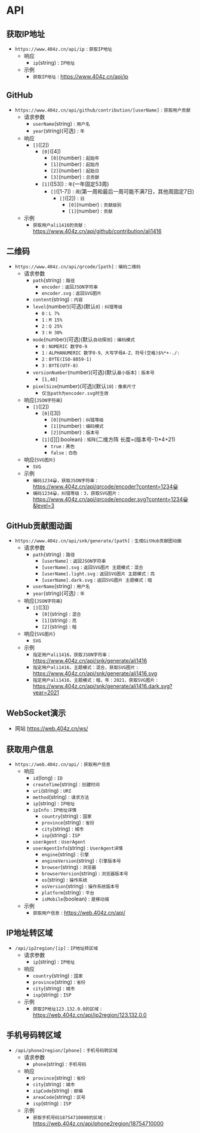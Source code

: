 # API

## 获取IP地址

- `https://www.404z.cn/api/ip` : `获取IP地址`
  - 响应
    - `ip`(string) : `IP地址`
  - 示例
    - `获取IP地址` : <https://www.404z.cn/api/ip>

## GitHub

- `https://www.404z.cn/api/github/contribution/[userName]` : `获取用户贡献`
  - 请求参数
    - `userName`(string) : `用户名`
    - `year`(string)(可选) : `年`
  - 响应
    - `[]`([2])
      - `[0]`([4])
        - `[0]`(number) : `起始年`
        - `[1]`(number) : `起始月`
        - `[2]`(number) : `起始日`
        - `[3]`(number) : `总贡献`
      - `[1]`([53]) : `年`(一年固定53周)
        - `[]`([1-7]) : `周`(第一周和最后一周可能不满7日，其他周固定7日)
          - `[]`([2]) : `日`
            - `[0]`(number) : `贡献级别`
            - `[1]`(number) : `贡献`
  - 示例
    - `获取用户ali1416的贡献` : <https://www.404z.cn/api/github/contribution/ali1416>

## 二维码

- `https://www.404z.cn/api/qrcode/[path]` : `编码二维码`
  - 请求参数
    - `path`(string) : `路径`
      - `encoder` : `返回JSON字符串`
      - `encoder.svg` : `返回SVG图片`
    - `content`(string) : `内容`
    - `level`(number)(可选)(默认`0`) : `纠错等级`
      - `0` : `L 7%`
      - `1` : `M 15%`
      - `2` : `Q 25%`
      - `3` : `H 30%`
    - `mode`(number)(可选)(默认`自动探测`) : `编码模式`
      - `0` : `NUMERIC 数字0-9`
      - `1` : `ALPHANUMERIC 数字0-9、大写字母A-Z、符号(空格)$%*+-./:`
      - `2` : `BYTE(ISO-8859-1)`
      - `3` : `BYTE(UTF-8)`
    - `versionNumber`(number)(可选)(默认`最小版本`) : `版本号`
      - `[1,40]`
    - `pixelSize`(number)(可选)(默认`10`) : `像素尺寸`
      - `仅当path为encoder.svg时生效`
  - 响应(`JSON字符串`)
    - `[]`([2])
      - `[0]`([3])
        - `[0]`(number) : `纠错等级`
        - `[1]`(number) : `编码模式`
        - `[2]`(number) : `版本号`
      - `[1]`([][]:boolean) : `矩阵`(二维方阵 长度=(版本号-1)*4+21)
        - `true` : `黑色`
        - `false` : `白色`
  - 响应(`SVG图片`)
    - `SVG`
  - 示例
    - `编码1234😀，获取JSON字符串` : <https://www.404z.cn/api/qrcode/encoder?content=1234😀>
    - `编码1234😀，纠错等级：3，获取SVG图片` : <https://www.404z.cn/api/qrcode/encoder.svg?content=1234😀&level=3>

## GitHub贡献图动画

- `https://www.404z.cn/api/snk/generate/[path]` : `生成GitHub贡献图动画`
  - 请求参数
    - `path`(string) : `路径`
      - `[userName]` : `返回JSON字符串`
      - `[userName].svg` : `返回SVG图片 主题模式：混合`
      - `[userName].light.svg` : `返回SVG图片 主题模式：亮`
      - `[userName].dark.svg` : `返回SVG图片 主题模式：暗`
    - `userName`(string) : `用户名`
    - `year`(string)(可选) : `年`
  - 响应(`JSON字符串`)
    - `[]`([3])
      - `[0]`(string) : `混合`
      - `[1]`(string) : `亮`
      - `[2]`(string) : `暗`
  - 响应(`SVG图片`)
    - `SVG`
  - 示例
    - `指定用户ali1416，获取JSON字符串` : <https://www.404z.cn/api/snk/generate/ali1416>
    - `指定用户ali1416，主题模式：混合，获取SVG图片` : <https://www.404z.cn/api/snk/generate/ali1416.svg>
    - `指定用户ali1416，主题模式：暗，年：2021，获取SVG图片` : <https://www.404z.cn/api/snk/generate/ali1416.dark.svg?year=2021>

## WebSocket演示

- 网站 <https://web.404z.cn/ws/>

## 获取用户信息

- `https://web.404z.cn/api/` : `获取用户信息`
  - 响应
    - `id`(long) : `ID`
    - `createTime`(string) : `创建时间`
    - `uri`(string) : `URI`
    - `method`(string) : `请求方法`
    - `ip`(string) : `IP地址`
    - `ipInfo` : `IP地址详情`
      - `country`(string) : `国家`
      - `province`(string) : `省份`
      - `city`(string) : `城市`
      - `isp`(string) : `ISP`
    - `userAgent` : `UserAgent`
    - `userAgentInfo`(string) : `UserAgent详情`
      - `engine`(string) : `引擎`
      - `engineVersion`(string) : `引擎版本号`
      - `browser`(string) : `浏览器`
      - `browserVersion`(string) : `浏览器版本号`
      - `os`(string) : `操作系统`
      - `osVersion`(string) : `操作系统版本号`
      - `platform`(string) : `平台`
      - `isMobile`(boolean) : `是移动端`
  - 示例
    - `获取用户信息` : <https://web.404z.cn/api/>

## IP地址转区域

- `/api/ip2region/[ip]` : `IP地址转区域`
  - 请求参数
    - `ip`(string) : `IP地址`
  - 响应
    - `country`(string) : `国家`
    - `province`(string) : `省份`
    - `city`(string) : `城市`
    - `isp`(string) : `ISP`
  - 示例
    - `获取IP地址123.132.0.0的区域` : <https://web.404z.cn/api/ip2region/123.132.0.0>

## 手机号码转区域

- `/api/phone2region/[phone]` : `手机号码转区域`
  - 请求参数
    - `phone`(string) : `手机号码`
  - 响应
    - `province`(string) : `省份`
    - `city`(string) : `城市`
    - `zipCode`(string) : `邮编`
    - `areaCode`(string) : `区号`
    - `isp`(string) : `ISP`
  - 示例
    - `获取手机号码18754710000的区域` : <https://web.404z.cn/api/phone2region/18754710000>
